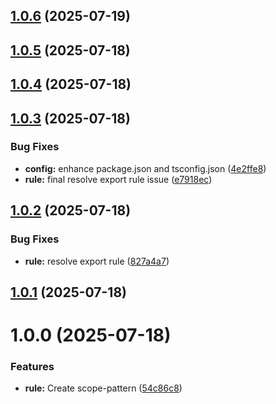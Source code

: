 ## [1.0.6](https://github.com/rizqyfahmi/commitlint-plugin-prevenger/compare/v1.0.5...v1.0.6) (2025-07-19)

## [1.0.5](https://github.com/rizqyfahmi/commitlint-plugin-prevenger/compare/v1.0.4...v1.0.5) (2025-07-18)

## [1.0.4](https://github.com/rizqyfahmi/commitlint-plugin-prevenger/compare/v1.0.3...v1.0.4) (2025-07-18)

## [1.0.3](https://github.com/rizqyfahmi/commitlint-plugin-prevenger/compare/v1.0.2...v1.0.3) (2025-07-18)


### Bug Fixes

* **config:** enhance package.json and tsconfig.json ([4e2ffe8](https://github.com/rizqyfahmi/commitlint-plugin-prevenger/commit/4e2ffe8bcc2a8ed545204f6dad14a634fd9ba0a4))
* **rule:** final resolve export rule issue ([e7918ec](https://github.com/rizqyfahmi/commitlint-plugin-prevenger/commit/e7918ec361e43d6801bf74750acc16f28623267a))

## [1.0.2](https://github.com/rizqyfahmi/commitlint-plugin-prevenger/compare/v1.0.1...v1.0.2) (2025-07-18)


### Bug Fixes

* **rule:** resolve export rule ([827a4a7](https://github.com/rizqyfahmi/commitlint-plugin-prevenger/commit/827a4a7762897998c50924145166c352d6af66f5))

## [1.0.1](https://github.com/rizqyfahmi/commitlint-plugin-prevenger/compare/v1.0.0...v1.0.1) (2025-07-18)

# 1.0.0 (2025-07-18)


### Features

* **rule:** Create scope-pattern ([54c86c8](https://github.com/rizqyfahmi/commitlint-plugin-prevenger/commit/54c86c88aa10ad791b91c03a1356a8becbabdd91))
